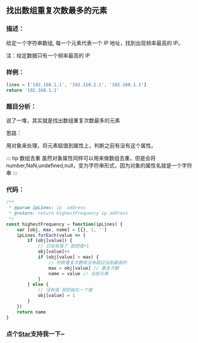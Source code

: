 ## 找出数组重复次数最多的元素

### 描述：

给定一个字符串数组, 每一个元素代表一个 IP 地址，找到出现频率最高的 IP。

注：给定数据只有一个频率最高的 IP

### 样例：

```js
lines = ['192.168.1.1', '192.118.2.1', '192.168.1.1']
return '192.168.1.1'
```

### 题目分析：

说了一堆，其实就是找出数组重复次数最多的元素

思路：

用对象来处理，将元素赋值到属性上，判断之前有没有这个属性。

::: tip 数组去重
虽然对象属性同样可以用来做数组去重，但是会将 number,NaN,undefined,null，变为字符串形式，因为对象的属性名就是一个字符串
:::

### 代码：

```js
/**
 * @param ipLines: ip  address
 * @return: return highestFrequency ip address
 */
const highestFrequency = function(ipLines) {
	var [obj, max, name] = [{}, 1, '']
	ipLines.forEach(value => {
		if (obj[value]) {
			// 已经有值了 就把值+1
			obj[value]++
			if (obj[value] > max) {
				// 判断重复次数有没有超过当前最高的
				max = obj[value] // 重复次数
				name = value // 当前元素
			}
		} else {
			// 没有值 就初始化一个值
			obj[value] = 1
		}
	})
	return name
}
```

<!-- 特殊字符串：用于修改/删除markdown的结尾提示语-->

### 点个[Star](https://github.com/OBKoro1/Brush_algorithm)支持我一下~
